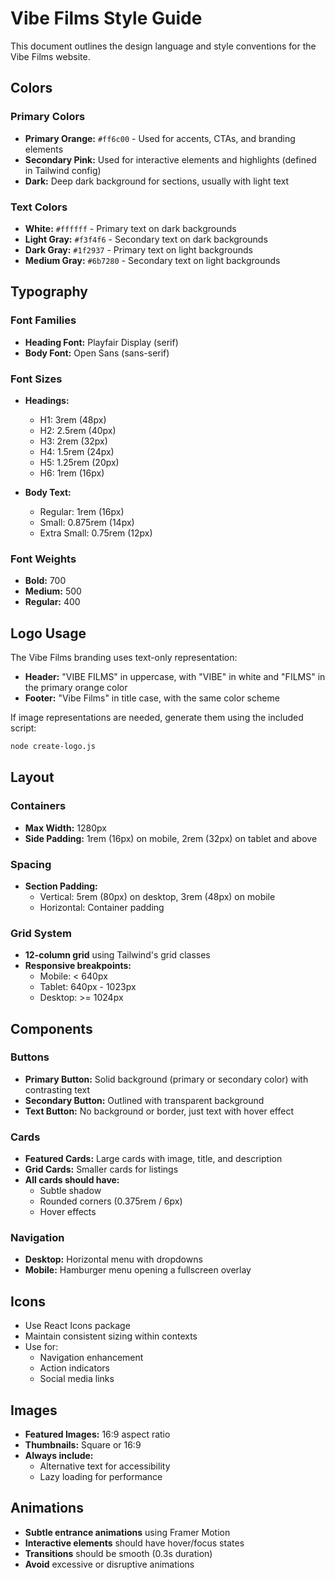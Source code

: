 # Vibe Films Style Guide

This document outlines the design language and style conventions for the Vibe Films website.

## Colors

### Primary Colors

- **Primary Orange:** `#ff6c00` - Used for accents, CTAs, and branding elements
- **Secondary Pink:** Used for interactive elements and highlights (defined in Tailwind config)
- **Dark:** Deep dark background for sections, usually with light text

### Text Colors

- **White:** `#ffffff` - Primary text on dark backgrounds
- **Light Gray:** `#f3f4f6` - Secondary text on dark backgrounds
- **Dark Gray:** `#1f2937` - Primary text on light backgrounds
- **Medium Gray:** `#6b7280` - Secondary text on light backgrounds

## Typography

### Font Families

- **Heading Font:** Playfair Display (serif)
- **Body Font:** Open Sans (sans-serif)

### Font Sizes

- **Headings:**
  - H1: 3rem (48px)
  - H2: 2.5rem (40px)
  - H3: 2rem (32px)
  - H4: 1.5rem (24px)
  - H5: 1.25rem (20px)
  - H6: 1rem (16px)

- **Body Text:**
  - Regular: 1rem (16px)
  - Small: 0.875rem (14px)
  - Extra Small: 0.75rem (12px)

### Font Weights

- **Bold:** 700
- **Medium:** 500
- **Regular:** 400

## Logo Usage

The Vibe Films branding uses text-only representation:

- **Header:** "VIBE FILMS" in uppercase, with "VIBE" in white and "FILMS" in the primary orange color
- **Footer:** "Vibe Films" in title case, with the same color scheme

If image representations are needed, generate them using the included script:

```bash
node create-logo.js
```

## Layout

### Containers

- **Max Width:** 1280px
- **Side Padding:** 1rem (16px) on mobile, 2rem (32px) on tablet and above

### Spacing

- **Section Padding:** 
  - Vertical: 5rem (80px) on desktop, 3rem (48px) on mobile
  - Horizontal: Container padding

### Grid System

- **12-column grid** using Tailwind's grid classes
- **Responsive breakpoints:**
  - Mobile: < 640px
  - Tablet: 640px - 1023px
  - Desktop: >= 1024px

## Components

### Buttons

- **Primary Button:** Solid background (primary or secondary color) with contrasting text
- **Secondary Button:** Outlined with transparent background
- **Text Button:** No background or border, just text with hover effect

### Cards

- **Featured Cards:** Large cards with image, title, and description
- **Grid Cards:** Smaller cards for listings
- **All cards should have:**
  - Subtle shadow
  - Rounded corners (0.375rem / 6px)
  - Hover effects

### Navigation

- **Desktop:** Horizontal menu with dropdowns
- **Mobile:** Hamburger menu opening a fullscreen overlay

## Icons

- Use React Icons package
- Maintain consistent sizing within contexts
- Use for:
  - Navigation enhancement
  - Action indicators
  - Social media links

## Images

- **Featured Images:** 16:9 aspect ratio
- **Thumbnails:** Square or 16:9
- **Always include:**
  - Alternative text for accessibility
  - Lazy loading for performance

## Animations

- **Subtle entrance animations** using Framer Motion
- **Interactive elements** should have hover/focus states
- **Transitions** should be smooth (0.3s duration)
- **Avoid** excessive or disruptive animations 